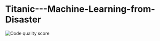 # Titanic---Machine-Learning-from-Disaster

![Code quality score](https://www.code-inspector.com/project/25309/score/svg)
